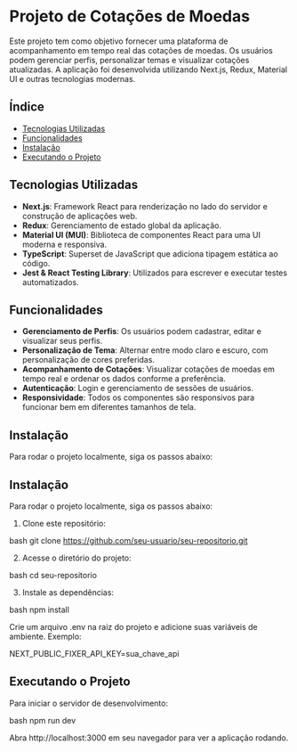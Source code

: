 # Projeto de Cotações de Moedas

Este projeto tem como objetivo fornecer uma plataforma de acompanhamento em tempo real das cotações de moedas. Os usuários podem gerenciar perfis, personalizar temas e visualizar cotações atualizadas. A aplicação foi desenvolvida utilizando Next.js, Redux, Material UI e outras tecnologias modernas.

## Índice

- [Tecnologias Utilizadas](#tecnologias-utilizadas)
- [Funcionalidades](#funcionalidades)
- [Instalação](#instalação)
- [Executando o Projeto](#executando-o-projeto)

## Tecnologias Utilizadas

- **Next.js**: Framework React para renderização no lado do servidor e construção de aplicações web.
- **Redux**: Gerenciamento de estado global da aplicação.
- **Material UI (MUI)**: Biblioteca de componentes React para uma UI moderna e responsiva.
- **TypeScript**: Superset de JavaScript que adiciona tipagem estática ao código.
- **Jest & React Testing Library**: Utilizados para escrever e executar testes automatizados.

## Funcionalidades

- **Gerenciamento de Perfis**: Os usuários podem cadastrar, editar e visualizar seus perfis.
- **Personalização de Tema**: Alternar entre modo claro e escuro, com personalização de cores preferidas.
- **Acompanhamento de Cotações**: Visualizar cotações de moedas em tempo real e ordenar os dados conforme a preferência.
- **Autenticação**: Login e gerenciamento de sessões de usuários.
- **Responsividade**: Todos os componentes são responsivos para funcionar bem em diferentes tamanhos de tela.

## Instalação

Para rodar o projeto localmente, siga os passos abaixo:

## Instalação

Para rodar o projeto localmente, siga os passos abaixo:

1. Clone este repositório:

bash
git clone https://github.com/seu-usuario/seu-repositorio.git

2. Acesse o diretório do projeto:

bash
cd seu-repositorio

3. Instale as dependências:

bash
npm install

Crie um arquivo .env na raiz do projeto e adicione suas variáveis de ambiente. Exemplo:

NEXT_PUBLIC_FIXER_API_KEY=sua_chave_api

## Executando o Projeto

Para iniciar o servidor de desenvolvimento:

bash
npm run dev

Abra http://localhost:3000 em seu navegador para ver a aplicação rodando.
